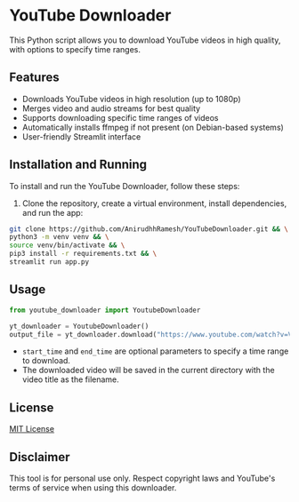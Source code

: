 # YouTube Downloader

This Python script allows you to download YouTube videos in high quality, with options to specify time ranges.

## Features

- Downloads YouTube videos in high resolution (up to 1080p)
- Merges video and audio streams for best quality
- Supports downloading specific time ranges of videos
- Automatically installs ffmpeg if not present (on Debian-based systems)
- User-friendly Streamlit interface



## Installation and Running

To install and run the YouTube Downloader, follow these steps:

1. Clone the repository, create a virtual environment, install dependencies, and run the app:

```bash
git clone https://github.com/AnirudhhRamesh/YouTubeDownloader.git && \
python3 -m venv venv && \
source venv/bin/activate && \
pip3 install -r requirements.txt && \
streamlit run app.py
```

## Usage

```python
from youtube_downloader import YoutubeDownloader

yt_downloader = YoutubeDownloader()
output_file = yt_downloader.download("https://www.youtube.com/watch?v=VIDEO_ID", start_time="00:01:30", end_time="00:03:45")
```

- `start_time` and `end_time` are optional parameters to specify a time range to download.
- The downloaded video will be saved in the current directory with the video title as the filename.

## License

[MIT License](https://opensource.org/licenses/MIT)

## Disclaimer

This tool is for personal use only. Respect copyright laws and YouTube's terms of service when using this downloader.
